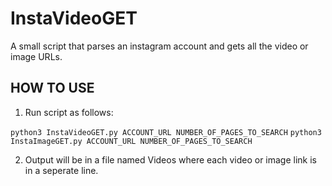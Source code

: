 # InstaVideoGET
A small script that parses an instagram account and gets all the video or image URLs.

## HOW TO USE
1. Run script as follows:

`python3 InstaVideoGET.py ACCOUNT_URL NUMBER_OF_PAGES_TO_SEARCH`
`python3 InstaImageGET.py ACCOUNT_URL NUMBER_OF_PAGES_TO_SEARCH`

2. Output will be in a file named Videos where each video or image link is in a seperate line.
